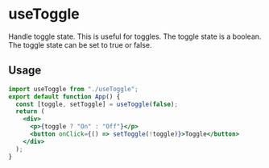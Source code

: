 # useToggle

Handle toggle state. This is useful for toggles. The toggle state is a boolean. The toggle state can be set to true or false.

## Usage

```jsx
import useToggle from "./useToggle";
export default function App() {
  const [toggle, setToggle] = useToggle(false);
  return (
    <div>
      <p>{toggle ? "On" : "Off"}</p>
      <button onClick={() => setToggle(!toggle)}>Toggle</button>
    </div>
  );
}
```
